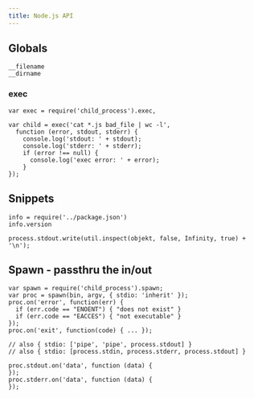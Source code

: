 ```yaml
---
title: Node.js API
---
```


## Globals

    __filename
    __dirname

### exec

    var exec = require('child_process').exec,

    var child = exec('cat *.js bad_file | wc -l',
      function (error, stdout, stderr) {
        console.log('stdout: ' + stdout);
        console.log('stderr: ' + stderr);
        if (error !== null) {
          console.log('exec error: ' + error);
        }
    });

## Snippets

    info = require('../package.json')
    info.version

    process.stdout.write(util.inspect(objekt, false, Infinity, true) + '\n');

## Spawn - passthru the in/out

    var spawn = require('child_process').spawn;
    var proc = spawn(bin, argv, { stdio: 'inherit' });
    proc.on('error', function(err) {
      if (err.code == "ENOENT") { "does not exist" }
      if (err.code == "EACCES") { "not executable" }
    });
    proc.on('exit', function(code) { ... });

    // also { stdio: ['pipe', 'pipe', process.stdout] }
    // also { stdio: [process.stdin, process.stderr, process.stdout] }

    proc.stdout.on('data', function (data) {
    });
    proc.stderr.on('data', function (data) {
    });

[all]: http://nodejs.org/api/all.html
